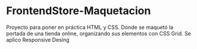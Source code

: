 # FrontendStore-Maquetacion
Proyecto para poner en práctica HTML y CSS. Donde se maquetó la portada de una tienda online, organizando sus elementos con CSS Grid. Se aplico Responsive Desing
